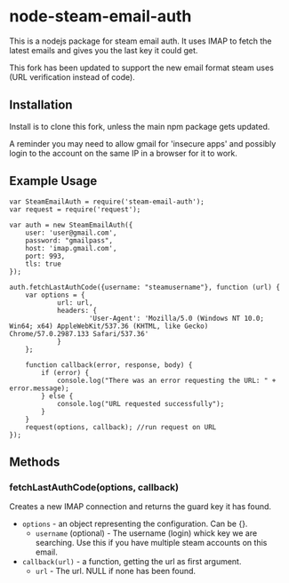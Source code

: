 # node-steam-email-auth 

This is a nodejs package for steam email auth.
It uses IMAP to fetch the latest emails and gives you the last key it could get.

This fork has been updated to support the new email format steam uses (URL verification instead of code).

## Installation

Install is to clone this fork, unless the main npm package gets updated.

A reminder you may need to allow gmail for 'insecure apps' and possibly login to the account on the same IP in a browser for it to work.

## Example Usage
```
var SteamEmailAuth = require('steam-email-auth');
var request = require('request');

var auth = new SteamEmailAuth({
    user: 'user@gmail.com',
    password: "gmailpass",
    host: 'imap.gmail.com',
    port: 993,
    tls: true
});

auth.fetchLastAuthCode({username: "steamusername"}, function (url) { 
	var options = {
        	url: url,
        	headers: {
            		'User-Agent': 'Mozilla/5.0 (Windows NT 10.0; Win64; x64) AppleWebKit/537.36 (KHTML, like Gecko) Chrome/57.0.2987.133 Safari/537.36'
        	}
	};
	 
	function callback(error, response, body) {
		if (error) {
			console.log("There was an error requesting the URL: " + error.message);
		} else {
			console.log("URL requested successfully");
		}
	}
	request(options, callback); //run request on URL
});
```

## Methods

### fetchLastAuthCode(options, callback)

Creates a new IMAP connection and returns the guard key it has found.
* `options` - an object representing the configuration. Can be {}.
  * `username` (optional) - The username (login) whick key we are searching. Use this if you have multiple steam accounts on this email.
* `callback(url)`  - a function, getting the url as first argument.
  * `url` - The url. NULL if none has been found.
